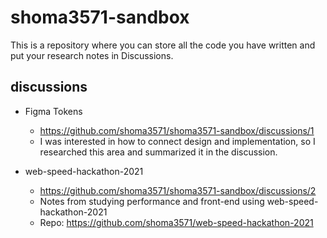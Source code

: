 # shoma3571-sandbox
This is a repository where you can store all the code you have written and put your research notes in Discussions.

## discussions
- Figma Tokens
	- https://github.com/shoma3571/shoma3571-sandbox/discussions/1
	- I was interested in how to connect design and implementation, so I researched this area and summarized it in the discussion.

- web-speed-hackathon-2021
	- https://github.com/shoma3571/shoma3571-sandbox/discussions/2
	- Notes from studying performance and front-end using web-speed-hackathon-2021
	- Repo: https://github.com/shoma3571/web-speed-hackathon-2021 
